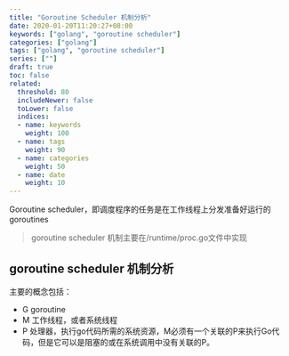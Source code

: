 ```yaml
---
title: "Goroutine Scheduler 机制分析"
date: 2020-01-20T11:20:27+08:00
keywords: ["golang", "goroutine scheduler"]
categories: ["golang"]
tags: ["golang", "goroutine scheduler"]
series: [""]
draft: true
toc: false
related:
  threshold: 80
  includeNewer: false
  toLower: false
  indices:
  - name: keywords
    weight: 100
  - name: tags
    weight: 90
  - name: categories
    weight: 50
  - name: date
    weight: 10
---
```


Goroutine scheduler，即调度程序的任务是在工作线程上分发准备好运行的goroutines
> goroutine scheduler 机制主要在/runtime/proc.go文件中实现

## goroutine scheduler 机制分析
主要的概念包括：
- G goroutine
- M 工作线程，或者系统线程
- P 处理器，执行go代码所需的系统资源，M必须有一个关联的P来执行Go代码，但是它可以是阻塞的或在系统调用中没有关联的P。










